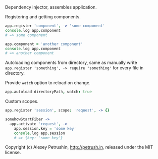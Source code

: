 Dependency injector, assembles application.

Registering and getting components.

``` CoffeeScript
app.register 'component', -> 'some component'
console.log app.component
# => some component

app.component = 'another component'
console.log app.component
# => another component
```

Autoloading components from directory, same as manually
write `app.register 'something', -> require 'something'` for every file in
directory.

Provide `watch` option to reload on change.

``` CoffeeScript
app.autoload directoryPath, watch: true
```

Custom scopes.

``` CoffeeScript
app.register 'session', scope: 'request', -> {}

somehowStartFiber ->
  app.activate 'request', ->
    app.session.key = 'some key'
    console.log app.session
    # => {key: 'some key'}
```

Copyright (c) Alexey Petrushin, http://petrush.in, released under the MIT license.